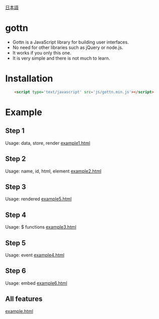 [日本語](README.jp.md)

# gottn

- Gottn is a JavaScript library for building user interfaces.
- No need for other libraries such as jQuery or node.js.
- It works if you only this one.
- It is very simple and there is not much to learn.

# Installation

```html
	<script type='text/javascript' src='js/gottn.min.js'></script>
```

# Example

## Step 1
Usage: data, store, render
[example1.html](examples/example1.html)

## Step 2
Usage: name, id, html, element
[example2.html](examples/example2.html)

## Step 3
Usage: rendered
[example5.html](examples/example3.html)

## Step 4
Usage: $ functions
[example3.html](examples/example4.html)

## Step 5
Usage: event
[example4.html](examples/example5.html)

## Step 6
Usage: embed
[example6.html](examples/example6.html)

## All features
[example.html](examples/example.html)
